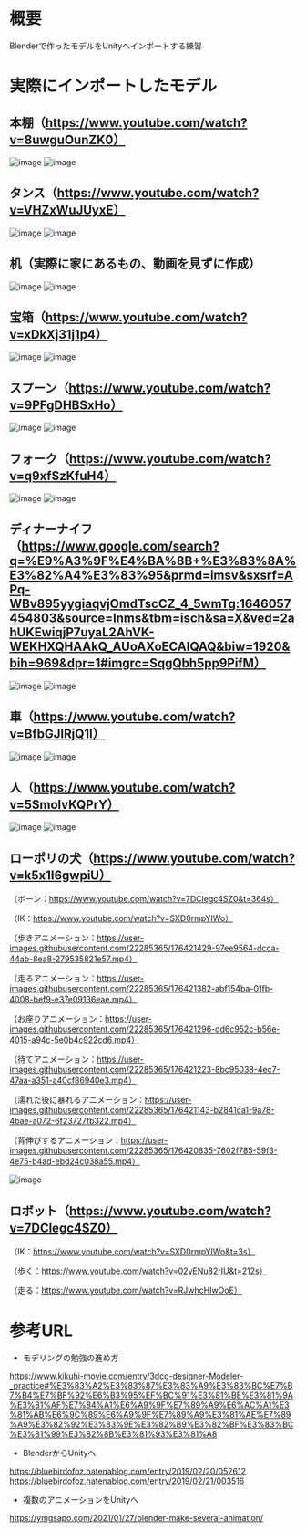 # 概要
Blenderで作ったモデルをUnityへインポートする練習 

# 実際にインポートしたモデル
## 本棚（https://www.youtube.com/watch?v=8uwguOunZK0）
![image](https://user-images.githubusercontent.com/22285365/150627673-5f388fea-f418-417f-9a46-3dc40fa5dada.png)
![image](https://user-images.githubusercontent.com/22285365/150663791-0a4e81dd-09a9-468f-b12d-f061f2036759.png)

## タンス（https://www.youtube.com/watch?v=VHZxWuJUyxE）
![image](https://user-images.githubusercontent.com/22285365/151692374-b408eb0a-cd61-43f0-b52f-824573a4c72b.png)
![image](https://user-images.githubusercontent.com/22285365/151692340-d8d0f0af-d5d8-4cac-8404-06d7437e5a66.png)

## 机（実際に家にあるもの、動画を見ずに作成）
![image](https://user-images.githubusercontent.com/22285365/153559201-0eee6117-0f38-46ff-ac8f-298e0425af18.png)
![image](https://user-images.githubusercontent.com/22285365/153559093-7177a3ca-23cd-4ec4-af42-d9e1a1b97b6e.png)

## 宝箱（https://www.youtube.com/watch?v=xDkXj31j1p4）
![image](https://user-images.githubusercontent.com/22285365/154053076-13651357-e9be-4251-93e7-1cbeb28ff24c.png)
![image](https://user-images.githubusercontent.com/22285365/154053140-385ecb66-58f7-48c1-91ab-5ab9eff6e8a8.png)

## スプーン（https://www.youtube.com/watch?v=9PFgDHBSxHo）
![image](https://user-images.githubusercontent.com/22285365/154675193-3d9a95aa-c10e-4404-8854-9b27faa914f6.png)
![image](https://user-images.githubusercontent.com/22285365/154675231-8bf1d565-efe1-4160-8bee-6b2804981525.png)

## フォーク（https://www.youtube.com/watch?v=q9xfSzKfuH4）
![image](https://user-images.githubusercontent.com/22285365/155270970-03bffd3b-40d3-4fb6-b171-7411282f1bad.png)
![image](https://user-images.githubusercontent.com/22285365/155271027-55921b75-153a-42a5-853f-1b58d23a3506.png)

## ディナーナイフ（https://www.google.com/search?q=%E9%A3%9F%E4%BA%8B+%E3%83%8A%E3%82%A4%E3%83%95&prmd=imsv&sxsrf=APq-WBv895yygiaqvjOmdTscCZ_4_5wmTg:1646057454803&source=lnms&tbm=isch&sa=X&ved=2ahUKEwiqjP7uyaL2AhVK-WEKHXQHAAkQ_AUoAXoECAIQAQ&biw=1920&bih=969&dpr=1#imgrc=SqgQbh5pp9PifM）
![image](https://user-images.githubusercontent.com/22285365/158045150-eb581a99-39b0-4b75-8dc7-c7a1b2933d73.png)
![image](https://user-images.githubusercontent.com/22285365/158045118-e319ca5b-8a39-4ea4-9963-6b1078670de9.png)

## 車（https://www.youtube.com/watch?v=BfbGJlRjQ1I）
![image](https://user-images.githubusercontent.com/22285365/160387276-c9d6d74b-a369-4291-b711-5e74d702fcff.png)
![image](https://user-images.githubusercontent.com/22285365/160387138-621d45e0-d9a2-45c2-ae65-ae915638ff3b.png)

## 人（https://www.youtube.com/watch?v=5SmolvKQPrY）
![image](https://user-images.githubusercontent.com/22285365/166342450-e2e1bdf7-054c-48ca-b812-bdd83b3eac34.png)
![image](https://user-images.githubusercontent.com/22285365/166343208-d7e6044d-4fa2-4ccd-95df-505bd438778f.png)

## ローポリの犬（https://www.youtube.com/watch?v=k5x1I6gwpiU）
（ボーン：https://www.youtube.com/watch?v=7DClegc4SZ0&t=364s）

（IK：https://www.youtube.com/watch?v=SXD0rmpYIWo）

（歩きアニメーション：https://user-images.githubusercontent.com/22285365/176421429-97ee9564-dcca-44ab-8ea8-279535821e57.mp4）

（走るアニメーション：https://user-images.githubusercontent.com/22285365/176421382-abf154ba-01fb-4008-bef9-e37e09136eae.mp4）

（お座りアニメーション：https://user-images.githubusercontent.com/22285365/176421296-dd6c952c-b56e-4015-a94c-5e0b4c922cd6.mp4）

（待てアニメーション：https://user-images.githubusercontent.com/22285365/176421223-8bc95038-4ec7-47aa-a351-a40cf86940e3.mp4）

（濡れた後に暴れるアニメーション：https://user-images.githubusercontent.com/22285365/176421143-b2841ca1-9a78-4bae-a072-6f23727fb322.mp4）

（背伸びするアニメーション：https://user-images.githubusercontent.com/22285365/176420835-7602f785-59f3-4e75-b4ad-ebd24c038a55.mp4）

![image](https://user-images.githubusercontent.com/22285365/176420785-afa01c43-e667-4bfb-939d-4357ff9e8d1c.png)

## ロボット（https://www.youtube.com/watch?v=7DClegc4SZ0）

（IK：https://www.youtube.com/watch?v=SXD0rmpYIWo&t=3s）

（歩く：https://www.youtube.com/watch?v=02yENu82rIU&t=212s）

（走る：https://www.youtube.com/watch?v=RJwhcHIwOoE）


# 参考URL
- モデリングの勉強の進め方

https://www.kikuhi-movie.com/entry/3dcg-designer-Modeler-_practice#%E3%83%A2%E3%83%87%E3%83%A9%E3%83%BC%E7%B7%B4%E7%BF%92%E6%B3%95%EF%BC%91%E3%81%BE%E3%81%9A%E3%81%AF%E7%84%A1%E6%A9%9F%E7%89%A9%E6%AC%A1%E3%81%AB%E6%9C%89%E6%A9%9F%E7%89%A9%E3%81%AE%E7%89%A9%E3%82%92%E3%83%9E%E3%82%B9%E3%82%BF%E3%83%BC%E3%81%99%E3%82%8B%E3%81%93%E3%81%A8

- BlenderからUnityへ

https://bluebirdofoz.hatenablog.com/entry/2019/02/20/052612
https://bluebirdofoz.hatenablog.com/entry/2019/02/21/003516

- 複数のアニメーションをUnityへ

https://ymgsapo.com/2021/01/27/blender-make-several-animation/
